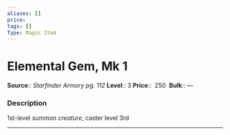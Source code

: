 ```yaml
---
aliases: []
price: 
tags: []
Type: Magic Item
---
```


# Elemental Gem, Mk 1

**Source**:: _Starfinder Armory pg. 112_
**Level**:: 3
**Price**::  250 
**Bulk**:: —

### Description

1st-level _summon creature_, caster level 3rd

---
